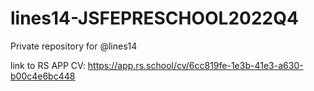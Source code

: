 # lines14-JSFEPRESCHOOL2022Q4
Private repository for @lines14

link to RS APP CV: 
https://app.rs.school/cv/6cc819fe-1e3b-41e3-a630-b00c4e6bc448
